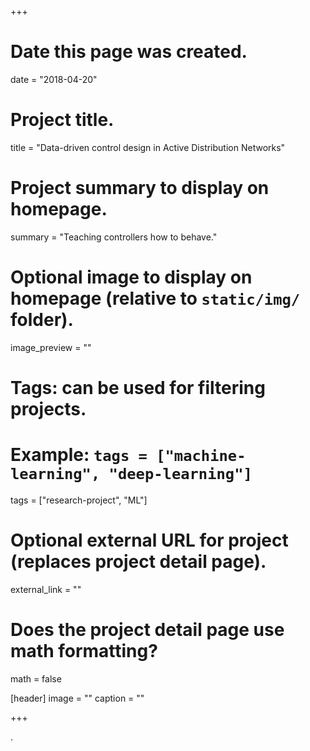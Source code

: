 +++
# Date this page was created.
date = "2018-04-20"

# Project title.
title = "Data-driven control design in Active Distribution Networks"

# Project summary to display on homepage.
summary = "Teaching controllers how to behave."

# Optional image to display on homepage (relative to `static/img/` folder).
image_preview = ""

# Tags: can be used for filtering projects.
# Example: `tags = ["machine-learning", "deep-learning"]`
tags = ["research-project", "ML"]

# Optional external URL for project (replaces project detail page).
external_link = ""

# Does the project detail page use math formatting?
math = false

[header]
image = ""
caption = ""

+++

.